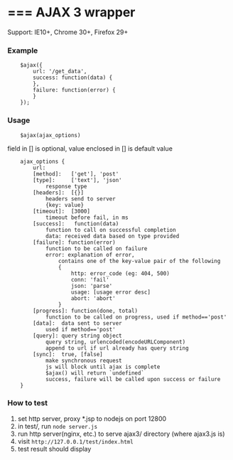 ===
AJAX 3 wrapper
===

Support:
    IE10+, Chrome 30+, Firefox 29+

### Example
```
    $ajax({
        url: '/get_data',
        success: function(data) {
        },
        failure: function(error) {
        }
    });
```


### Usage

```
    $ajax(ajax_options)
```
field in [] is optional, value enclosed in [] is default value
```
    ajax_options {
        url:
        [method]:   ['get'], 'post'
        [type]:     ['text'], 'json'
            response type 
        [headers]:  [{}]
            headers send to server
            {key: value}
        [timeout]:  [3000]
            timeout before fail, in ms
        [success]:   function(data) 
            function to call on successful completion
            data: received data based on type provided
        [failure]: function(error)
            function to be called on failure
            error: explanation of error,
                contains one of the key-value pair of the following
                {
                    http: error_code (eg: 404, 500)
                    conn: 'fail'  
                    json: 'parse'
                    usage: [usage error desc]
                    abort: 'abort'
                }
        [progress]: function(done, total)
            function to be called on progress, used if method=='post'
        [data]:  data sent to server
            used if method=='post'
        [query]: query string object
            query string, urlencoded(encodeURLComponent)
            append to url if url already has query string
        [sync]:  true, [false]
            make synchronous request
            js will block until ajax is complete
            $ajax() will return `undefined`
            success, failure will be called upon success or failure
    }
```
    
### How to test

1. set http server, proxy *.jsp to nodejs on port 12800
2. in test/, run `node server.js`
3. run http server(nginx, etc.) to serve ajax3/ directory (where ajax3.js is)
4. visit `http://127.0.0.1/test/index.html`
5. test result should display 

